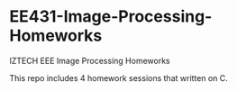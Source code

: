 # EE431-Image-Processing-Homeworks
IZTECH EEE Image Processing Homeworks

This repo includes 4 homework sessions that written on C.

